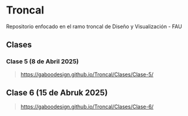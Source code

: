 # Troncal
Repositorio enfocado en el ramo troncal de Diseño y Visualización - FAU  

## Clases  
### Clase 5 (8 de Abril 2025)  
> https://gaboodesign.github.io/Troncal/Clases/Clase-5/
## Clase 6 (15 de Abruk 2025)  
> https://gaboodesign.github.io/Troncal/Clases/Clase-6/
